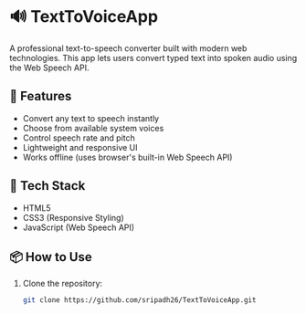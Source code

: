 # 🔊 TextToVoiceApp

A professional text-to-speech converter built with modern web technologies. This app lets users convert typed text into spoken audio using the Web Speech API.

## 🎯 Features
- Convert any text to speech instantly
- Choose from available system voices
- Control speech rate and pitch
- Lightweight and responsive UI
- Works offline (uses browser's built-in Web Speech API)

## 🚀 Tech Stack
- HTML5
- CSS3 (Responsive Styling)
- JavaScript (Web Speech API)

## 📦 How to Use
1. Clone the repository:
   ```bash
   git clone https://github.com/sripadh26/TextToVoiceApp.git
